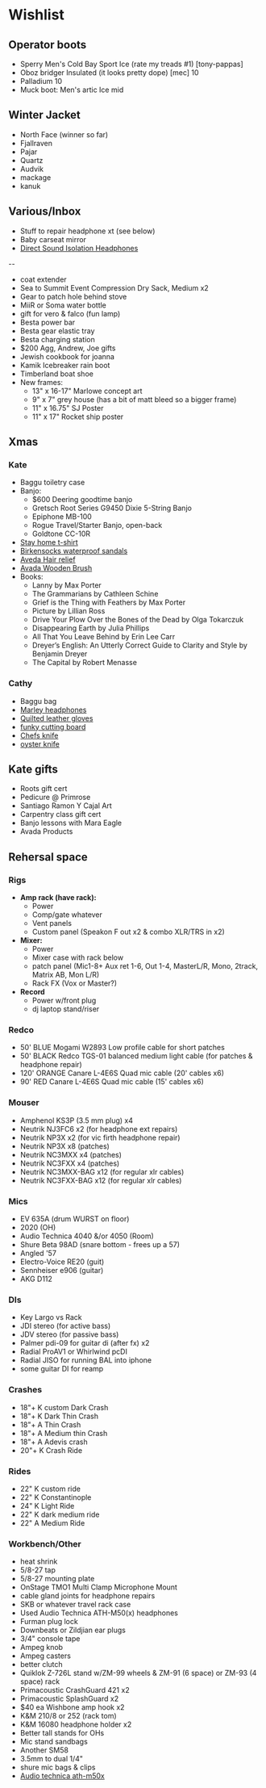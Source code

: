 # Wishlist

## Operator boots

- Sperry Men's Cold Bay Sport Ice (rate my treads #1) [tony-pappas]
- Oboz bridger Insulated (it looks pretty dope) [mec] 10
- Palladium 10
- Muck boot: Men's artic Ice mid

## Winter Jacket

- North Face (winner so far)
- Fjallraven
- Pajar
- Quartz
- Audvik
- mackage
- kanuk

## Various/Inbox

- Stuff to repair headphone xt (see below)
- Baby carseat mirror
- [Direct Sound Isolation Headphones](https://www.extremeheadphones.com/product-page/ex29-plus)

--

- coat extender
- Sea to Summit Event Compression Dry Sack, Medium x2
- Gear to patch hole behind stove
- MiiR or Soma water bottle
- gift for vero & falco (fun lamp)
- Besta power bar
- Besta gear elastic tray
- Besta charging station
- $200 Agg, Andrew, Joe gifts
- Jewish cookbook for joanna
- Kamik Icebreaker rain boot
- Timberland boat shoe
- New frames:
  - 13" x 16-17" Marlowe concept art
  - 9" x 7" grey house (has a bit of matt bleed so a bigger frame)
  - 11" x 16.75" SJ Poster
  - 11" x 17" Rocket ship poster

## Xmas

### Kate

- Baggu toiletry case
- Banjo:
  - $600 Deering goodtime banjo
  - Gretsch Root Series G9450 Dixie 5-String Banjo
  - Epiphone MB-100
  - Rogue Travel/Starter Banjo, open-back
  - Goldtone CC-10R
- [Stay home t-shirt](https://www.stayhomeclub.ca/collections/spring-2019/products/stfu-loose-tee)
- [Birkensocks waterproof sandals](https://www.mec.ca/en/product/5062-332/Madrid-EVA-Sandals)
- [Aveda Hair relief](https://www.aveda.ca/product/17976/16410/best-sellers/hand-relief-moisturizing-creme#/shade/4.2_fl_oz%2F125_ml)
- [Avada Wooden Brush](https://www.aveda.ca/product/17976/16651/best-sellers/aveda-wooden-paddle-brush#/shade/brush)
- Books:
  - Lanny by Max Porter
  - The Grammarians by Cathleen Schine
  - Grief is the Thing with Feathers by Max Porter
  - Picture by Lillian Ross
  - Drive Your Plow Over the Bones of the Dead by Olga Tokarczuk
  - Disappearing Earth by Julia Phillips
  - All That You Leave Behind by Erin Lee Carr
  - Dreyer’s English: An Utterly Correct Guide to Clarity and Style by Benjamin Dreyer
  - The Capital by Robert Menasse

### Cathy

- Baggu bag
- [Marley headphones](https://www.amazon.com/House-Marley-Cancelling-Headphones-Microphone/dp/B00G3P9UMU?ref_=fsclp_pl_dp_2)
- [Quilted leather gloves](https://www.simons.ca/en/women-accessories/gloves-mittens/leather-suede/quilted-leather-mittens--4879-93834?catId=6599&colourId=1)
- [funky cutting board](http://www.amazon.com/dp/B000MD7Y7C/?tag=cioequippilot-20)
- [Chefs knife](http://www.amazon.com/dp/B008M5U1C2/?tag=atkequippilot-20)
- [oyster knife](http://www.amazon.com/dp/B00KBUNNE4/?tag=atkequippilot-20)

## Kate gifts

- Roots gift cert
- Pedicure @ Primrose
- Santiago Ramon Y Cajal Art
- Carpentry class gift cert
- Banjo lessons with Mara Eagle
- Avada Products

## Rehersal space

### Rigs

- **Amp rack (have rack):**
  - Power
  - Comp/gate whatever
  - Vent panels
  - Custom panel (Speakon F out x2 & combo XLR/TRS in x2)
- **Mixer:**
  - Power
  - Mixer case with rack below
  - patch panel (Mic1-8+ Aux ret 1-6, Out 1-4, MasterL/R, Mono, 2track, Matrix AB, Mon L/R)
  - Rack FX (Vox or Master?)
- **Record**
  - Power w/front plug
  - dj laptop stand/riser

### Redco

- 50' BLUE Mogami W2893 Low profile cable for short patches
- 50' BLACK Redco TGS-01 balanced medium light cable (for patches & headphone repair)
- 120' ORANGE Canare L-4E6S Quad mic cable (20' cables x6)
- 90' RED Canare L-4E6S Quad mic cable (15' cables x6)

### Mouser

- Amphenol KS3P (3.5 mm plug) x4
- Neutrik NJ3FC6 x2 (for headphone ext repairs)
- Neutrik NP3X x2 (for vic firth headphone repair)
- Neutrik NP3X x8 (patches)
- Neutrik NC3MXX x4 (patches)
- Neutrik NC3FXX x4 (patches)
- Neutrik NC3MXX-BAG x12 (for regular xlr cables)
- Neutrik NC3FXX-BAG x12 (for regular xlr cables)

### Mics

- EV 635A (drum WURST on floor)
- 2020 (OH)
- Audio Technica 4040 &/or 4050 (Room)
- Shure Beta 98AD (snare bottom - frees up a 57)
- Angled '57
- Electro-Voice RE20 (guit)
- Sennheiser e906 (guitar)
- AKG D112

### DIs

- Key Largo vs Rack
- JDI stereo (for active bass)
- JDV stereo (for passive bass)
- Palmer pdi-09 for guitar di (after fx) x2
- Radial ProAV1 or Whirlwind pcDI
- Radial JISO for running BAL into iphone
- some guitar DI for reamp

### Crashes

- 18"+ K custom Dark Crash
- 18"+ K Dark Thin Crash
- 18"+ A Thin Crash
- 18"+ A Medium thin Crash
- 18"+ A Adevis crash
- 20"+ K Crash Ride

### Rides

- 22" K custom ride
- 22" K Constantinople
- 24" K Light Ride
- 22" K dark medium ride
- 22" A Medium Ride

### Workbench/Other

- heat shrink
- 5/8-27 tap
- 5/8-27 mounting plate
- OnStage TMO1 Multi Clamp Microphone Mount
- cable gland joints for headphone repairs
- SKB or whatever travel rack case
- Used Audio Technica ATH-M50(x) headphones
- Furman plug lock
- Downbeats or Zildjian ear plugs
- 3/4" console tape
- Ampeg knob
- Ampeg casters
- better clutch
- Quiklok Z-726L stand w/ZM-99 wheels & ZM-91 (6 space) or ZM-93 (4 space) rack
- Primacoustic CrashGuard 421 x2
- Primacoustic SplashGuard x2
- $40 ea Wishbone amp hook x2
- K&M 210/8 or 252 (rack tom)
- K&M 16080 headphone holder x2
- Better tall stands for OHs
- Mic stand sandbags
- Another SM58
- 3.5mm to dual 1/4"
- shure mic bags & clips
- [Audio technica ath-m50x](https://www.audio-technica.com/cms/headphones/99aff89488ddd6b1/index.html)
